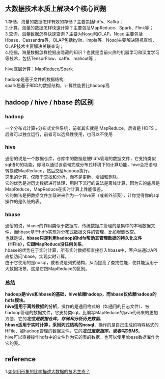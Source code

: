 ## 大数据技术本质上解决4个核心问题
1.存储，海量的数据怎样有效的存储？主要包括hdfs、Kafka；  
2.计算，海量的数据怎样快速计算？主要包括MapReduce、Spark、Flink等；  
3.查询，海量数据怎样快速查询？主要为Nosql和OLAP。Nosql主要包括Hbase、Cassandra等，OLAP包括kylin、impla等。Nosql主要解决随机查询，OLAP技术主要解决关联查询；  
4.挖掘，海量数据怎样挖掘出隐藏的知识？也就是当前火热的机器学习和深度学习等技术，包括TensorFlow、caffe、mahout等；



hive底层计算：MapReduce/Spark

hadoop是基于文件的数据结构;  
spark是基于RDD的数据结构，计算性能要比hadoop高



## hadoop / hive / hbase 的区别
### **hadoop**  
一个分布式计算+分布式文件系统，前者其实就是 MapReduce，后者是 HDFS 。  
后者可以独立运行，前者可以选择性使用，也可以不使用  
### **hive**  
通俗的说是一个数据仓库，仓库中的数据是被hdfs管理的数据文件，它支持类似sql语句的功能，你可以通过该语句完成分布式环境下的计算功能，hive会把语句转换成MapReduce，然后交给hadoop执行。  
这里的计算，仅限于查找和分析，而不是更新、增加和删除。  
它的优势是对历史数据进行处理，用时下流行的说法是离线计算，因为它的底层是MapReduce，MapReduce在实时计算上性能很差。  
它的做法是把数据文件加载进来作为一个hive表（或者外部表），让你觉得你的sql操作的是传统的表。  
### **hbase**  
通俗的说，hbase的作用类似于数据库，传统数据库管理的是集中的本地数据文件，而hbase基于hdfs实现对分布式数据文件的管理，比如增删改查。  
也就是说，**hbase只是利用hadoop的hdfs帮助其管理数据的持久化文件（HFile），它跟MapReduce没任何关系**。  
hbase的优势在于实时计算，所有实时数据都直接存入hbase中，客户端通过API直接访问hbase，实现实时计算。  
由于它使用的是nosql，或者说是列式结构，从而提高了查找性能，使其能运用于大数据场景，这是它跟MapReduce的区别。
### 总结
**hadoop是hive和hbase的基础，hive依赖hadoop，而hbase仅依赖hadoop的hdfs模块。**  
**hive适用于离线数据的分析**，操作的是通用格式的（如通用的日志文件）、被hadoop管理的数据文件，它支持类sql，比编写MapReduce的java代码来的更加方便，它的***定位是数据仓库，存储和分析历史数据***。  
**hbase适用于实时计算，采用列式结构的nosql**，操作的是自己生成的特殊格式的HFile、被hadoop管理的数据文件，它的***定位是数据库，或者叫DBMS***。  
hive可以直接操作hdfs中的文件作为它的表的数据，也可以使用hbase数据库作为它的表。



## reference  
1.[如何用形象的比喻描述大数据的技术生态？](https://www.zhihu.com/question/27974418)
